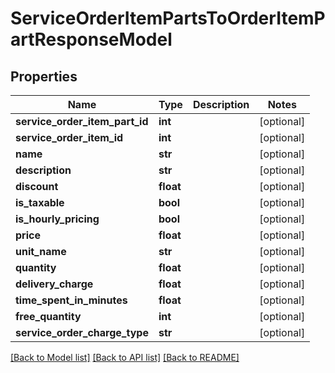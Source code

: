 # ServiceOrderItemPartsToOrderItemPartResponseModel

## Properties
Name | Type | Description | Notes
------------ | ------------- | ------------- | -------------
**service_order_item_part_id** | **int** |  | [optional] 
**service_order_item_id** | **int** |  | [optional] 
**name** | **str** |  | [optional] 
**description** | **str** |  | [optional] 
**discount** | **float** |  | [optional] 
**is_taxable** | **bool** |  | [optional] 
**is_hourly_pricing** | **bool** |  | [optional] 
**price** | **float** |  | [optional] 
**unit_name** | **str** |  | [optional] 
**quantity** | **float** |  | [optional] 
**delivery_charge** | **float** |  | [optional] 
**time_spent_in_minutes** | **float** |  | [optional] 
**free_quantity** | **int** |  | [optional] 
**service_order_charge_type** | **str** |  | [optional] 

[[Back to Model list]](../README.md#documentation-for-models) [[Back to API list]](../README.md#documentation-for-api-endpoints) [[Back to README]](../README.md)


